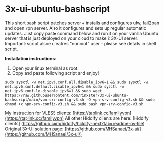 # 3x-ui-ubuntu-bashscript

This short bash script patches server + installs and configures ufw, fail2ban and open vpn server. Also it configures and sets up regular  automatic updates. Just copy paste command below and run it on your vanilla Ubuntu server that is just deployed on your cloud to make it 3X-UI server.
Important: script alsoe creatres "nonroot" user - please see details in shell script.

**Installation instructions:**
1. Open your linux terminal as root.
2. Copy and paste following script and enjoy!
```
sudo sysctl -w net.ipv6.conf.all.disable_ipv6=1 && sudo sysctl -w net.ipv6.conf.default.disable_ipv6=1 && sudo sysctl -w net.ipv6.conf.lo.disable_ipv6=1 && sudo wget https://raw.githubusercontent.com/rinxster/3x-ui-ubuntu-bashscript/main/vpn-srv-config-v3.sh -O vpn-srv-config-v3.sh && sudo chmod +x vpn-srv-config-v3.sh && sudo bash vpn-srv-config-v3.sh
```
My instruction for VLESS clients: [https://taplink.cc/familyvpn](https://taplink.cc/familyvpn)
All other Hiddify clients are here: [Hiddify clients] (https://github.com/hiddify/hiddify-next?tab=readme-ov-file)
Original 3X-UI solution page: [https://github.com/MHSanaei/3x-ui/](https://github.com/MHSanaei/3x-ui/)


